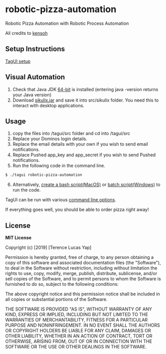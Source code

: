 # robotic-pizza-automation
Robotic Pizza Automation with Robotic Process Automation

All credits to [kensoh](https://github.com/kelaberetiv/TagUI)

## Setup Instructions
[TagUI setup](https://github.com/kelaberetiv/TagUI#set-up)

## Visual Automation
1. Check that Java JDK [64-bit](https://www.oracle.com/technetwork/java/javase/downloads/jdk8-downloads-2133151.html) is installed (entering java -version returns your Java version)
2. Download [sikulix.jar](https://raiman.github.io/SikuliX1/sikulix.jar) and save it into src/sikulix folder. You need this to interact with desktop applications.

## Usage
1. copy the files into /tagui/src folder and cd into /tagui/src
2. Replace your Dominos login details.
3. Replace the email details with your own if you wish to send email notifications.
4. Replace Pushed app_key and app_secret if you wish to send Pushed notifications.
5. Run the following code in the command line.

```sh
$ ./tagui robotic-pizza-automation
```
6. Alternatively, [create a bash script(MacOS)](https://www.hastac.org/blogs/joe-cutajar/2015/04/21/how-make-simple-bash-script-mac) or [batch script(Windows)](https://www.howtogeek.com/263177/how-to-write-a-batch-script-on-windows/) to run the code.

TagUI can be run with various [command line options](https://github.com/kelaberetiv/TagUI#to-use). 

If everything goes well, you should be able to order pizza right away!


## License
**MIT License**

Copyright (c) [2019] [Terence Lucas Yap]

Permission is hereby granted, free of charge, to any person obtaining a copy
of this software and associated documentation files (the "Software"), to deal
in the Software without restriction, including without limitation the rights
to use, copy, modify, merge, publish, distribute, sublicense, and/or sell
copies of the Software, and to permit persons to whom the Software is
furnished to do so, subject to the following conditions:

The above copyright notice and this permission notice shall be included in all
copies or substantial portions of the Software.

THE SOFTWARE IS PROVIDED "AS IS", WITHOUT WARRANTY OF ANY KIND, EXPRESS OR
IMPLIED, INCLUDING BUT NOT LIMITED TO THE WARRANTIES OF MERCHANTABILITY,
FITNESS FOR A PARTICULAR PURPOSE AND NONINFRINGEMENT. IN NO EVENT SHALL THE
AUTHORS OR COPYRIGHT HOLDERS BE LIABLE FOR ANY CLAIM, DAMAGES OR OTHER
LIABILITY, WHETHER IN AN ACTION OF CONTRACT, TORT OR OTHERWISE, ARISING FROM,
OUT OF OR IN CONNECTION WITH THE SOFTWARE OR THE USE OR OTHER DEALINGS IN THE
SOFTWARE.
